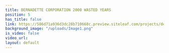 ```yaml
---
title: BERNADETTE CORPORATION 2000 WASTED YEARS
position: 5
has_title: false
link: https://586d71a936d3dc28b710668c.preview.siteleaf.com/projects/demo5/
background_image: "/uploads/Image1.png"
is_video: false
video_url: 
layout: default
---
```


